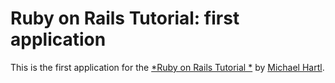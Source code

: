 # Ruby on Rails Tutorial: first application

This is the first application for the [*Ruby on Rails Tutorial *](http://railstutorial/org/)
by [Michael Hartl](http://michaelhartl.com/).

